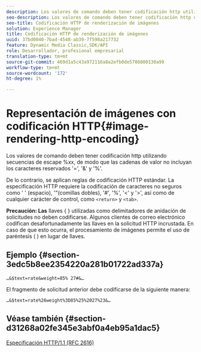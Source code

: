 ```yaml
---
description: Los valores de comando deben tener codificación http utilizando secuencias de escape %xx, de modo que las cadenas de valor no incluyan los caracteres reservados '=', '&' y '%'.
seo-description: Los valores de comando deben tener codificación http utilizando secuencias de escape %xx, de modo que las cadenas de valor no incluyan los caracteres reservados '=', '&' y '%'.
seo-title: Codificación HTTP de renderización de imágenes
solution: Experience Manager
title: Codificación HTTP de renderización de imágenes
uuid: 37bd0040-7bad-4548-ab39-7f598a217732
feature: Dynamic Media Classic,SDK/API
role: Desarrollador, profesional empresarial
translation-type: tm+mt
source-git-commit: 469d1a5c43a972116a8a2efb0de5708800130a99
workflow-type: tm+mt
source-wordcount: '172'
ht-degree: 1%

---
```



# Representación de imágenes con codificación HTTP{#image-rendering-http-encoding}

Los valores de comando deben tener codificación http utilizando secuencias de escape %xx, de modo que las cadenas de valor no incluyan los caracteres reservados &#39;=&#39;, &#39;&amp;&#39; y &#39;%&#39;.

De lo contrario, se aplican reglas de codificación HTTP estándar. La especificación HTTP requiere la codificación de caracteres no seguros como &#39; &#39; (espacio), &#39;&quot;(comillas dobles), &#39;#&#39;, &#39;%&#39;, &#39;&lt;&#39; y &#39;>&#39;, así como de cualquier carácter de control, como `<return>` y `<tab>`.

**Precaución: Las** llaves { } utilizadas como delimitadores de anidación de solicitudes no deben codificarse. Algunos clientes de correo electrónico codifican desafortunadamente las llaves en la solicitud HTTP incrustada. En caso de que esto ocurra, el procesamiento de imágenes permite el uso de paréntesis ( ) en lugar de llaves.

## Ejemplo {#section-3edc5b8ee2354220a281b01722ad337a}

`…&$text=rate&weight=85% 27#&…`

El fragmento de solicitud anterior debe codificarse de la siguiente manera:

`…&$text=rate%26weight%3D85%25%2027%23&…`

## Véase también {#section-d31268a02fe345e3abf0a4eb95a1dac5}

[Especificación HTTP/1.1 (RFC 2616)](https://www.w3.org/Protocols/rfc2616/rfc2616.html)
